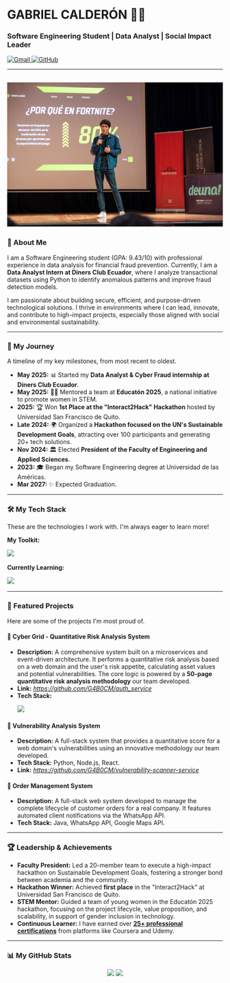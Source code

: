 # GABRIEL CALDERÓN 👨‍💻
### Software Engineering Student | Data Analyst | Social Impact Leader

<p align="left">
  <a href="mailto:gabriel1302cm@gmail.com" target="_blank">
    <img src="https://img.shields.io/badge/Gmail-D14836?style=for-the-badge&logo=gmail&logoColor=white" alt="Gmail"/>
  </a>
  <a href="https://github.com/G4B0CM" target="_blank">
    <img src="https://img.shields.io/badge/GitHub-100000?style=for-the-badge&logo=github&logoColor=white" alt="GitHub"/>
  </a>
</p>

---
![Presentation](./Img1.jpeg)
---

### 👋 About Me

I am a Software Engineering student (GPA: 9.43/10) with professional experience in data analysis for financial fraud prevention. Currently, I am a **Data Analyst Intern at Diners Club Ecuador**, where I analyze transactional datasets using Python to identify anomalous patterns and improve fraud detection models.

I am passionate about building secure, efficient, and purpose-driven technological solutions. I thrive in environments where I can lead, innovate, and contribute to high-impact projects, especially those aligned with social and environmental sustainability.

---

### 🚀 My Journey

A timeline of my key milestones, from most recent to oldest.

* **May 2025:** 📊 Started my **Data Analyst & Cyber Fraud internship at Diners Club Ecuador**.
* **May 2025:** 👩‍🏫 Mentored a team at **Educatón 2025**, a national initiative to promote women in STEM.
* **2025:** 🏆 Won **1st Place at the "Interact2Hack" Hackathon** hosted by Universidad San Francisco de Quito.
* **Late 2024:** 🌍 Organized a **Hackathon focused on the UN's Sustainable Development Goals**, attracting over 100 participants and generating 20+ tech solutions.
* **Nov 2024:** 🏛️ Elected **President of the Faculty of Engineering and Applied Sciences**.
* **2023:** 🎓 Began my Software Engineering degree at Universidad de las Américas.
* **Mar 2027:** ✨ Expected Graduation.

---

### 🛠️ My Tech Stack

These are the technologies I work with. I'm always eager to learn more!

**My Toolkit:**
<p align="left">
  <a href="https://skillicons.dev">
    <img src="https://skillicons.dev/icons?i=python,java,javascript,cs,c,fastapi,spring,nodejs,html,css,postgres,react" />
  </a>
</p>

**Currently Learning:**
<p align="left">
  <a href="https://skillicons.dev">
    <img src="https://skillicons.dev/icons?i=go,rust" />
  </a>
</p>

---

### 🌟 Featured Projects

Here are some of the projects I'm most proud of.

#### 🥇 Cyber Grid - Quantitative Risk Analysis System
* **Description:** A comprehensive system built on a microservices and event-driven architecture. It performs a quantitative risk analysis based on a web domain and the user's risk appetite, calculating asset values and potential vulnerabilities. The core logic is powered by a **50-page quantitative risk analysis methodology** our team developed.
* **Link:** *https://github.com/G4B0CM/auth_service*
* **Tech Stack:** <p align="left">
  <a href="https://skillicons.dev">
    <img src="https://skillicons.dev/icons?i=python,fastapi,nodejs,html,css,postgres,react" />
  </a>
</p>

#### 🥈 Vulnerability Analysis System
* **Description:** A full-stack system that provides a quantitative score for a web domain's vulnerabilities using an innovative methodology our team developed.
* **Tech Stack:** Python, Node.js, React.
* **Link:** *https://github.com/G4B0CM/vulnerability-scanner-service*

#### 🥉 Order Management System
* **Description:** A full-stack web system developed to manage the complete lifecycle of customer orders for a real company. It features automated client notifications via the WhatsApp API.
* **Tech Stack:** Java, WhatsApp API, Google Maps API.

---

### 🏆 Leadership & Achievements

* **Faculty President:** Led a 20-member team to execute a high-impact hackathon on Sustainable Development Goals, fostering a stronger bond between academia and the community.
* **Hackathon Winner:** Achieved **first place** in the "Interact2Hack" at Universidad San Francisco de Quito.
* **STEM Mentor:** Guided a team of young women in the Educatón 2025 hackathon, focusing on the project lifecycle, value proposition, and scalability, in support of gender inclusion in technology.
* **Continuous Learner:** I have earned over **[25+ professional certifications](https://drive.google.com/drive/folders/1Jz6BeVvQRxF56KxRJ4avgl22H--s7sdf?usp=sharing)** from platforms like Coursera and Udemy.

---

### 📊 My GitHub Stats

<p align="center">
  <img height="180em" src="https://github-readme-stats.vercel.app/api?username=G4B0CM&show_icons=true&theme=dracula&include_all_commits=true&count_private=true"/>
  <img height="180em" src="https://github-readme-stats.vercel.app/api/top-langs/?username=G4B0CM&layout=compact&langs_count=8&theme=dracula"/>
</p>
